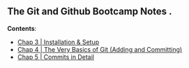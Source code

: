 ## The Git and Github Bootcamp Notes .

**Contents**:

- [Chap 3 | Installation & Setup](https://github.com/SuvadeepMukherjee/The-Git-and-Github-Bootcamp/tree/main/Chap%203%20%7C%20Installation%20%26%20Setup)
- [Chap 4 | The Very Basics of Git (Adding and Committing)](https://github.com/SuvadeepMukherjee/The-Git-and-Github-Bootcamp/tree/main/Chap%204%20%7C%20The%20Very%20Basics%20oF%20Git%20-%20Adding%20%26%20Committing)
- [Chap 5 | Commits in Detail](https://github.com/SuvadeepMukherjee/The-Git-and-Github-Bootcamp/tree/main/Anki%20Notes/Chap%205%20%7C%20Commits%20in%20details)
